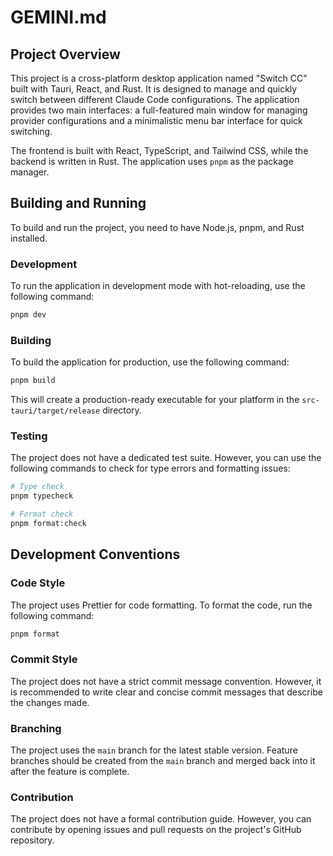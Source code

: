 # GEMINI.md

## Project Overview

This project is a cross-platform desktop application named "Switch CC" built with Tauri, React, and Rust. It is designed to manage and quickly switch between different Claude Code configurations. The application provides two main interfaces: a full-featured main window for managing provider configurations and a minimalistic menu bar interface for quick switching.

The frontend is built with React, TypeScript, and Tailwind CSS, while the backend is written in Rust. The application uses `pnpm` as the package manager.

## Building and Running

To build and run the project, you need to have Node.js, pnpm, and Rust installed.

### Development

To run the application in development mode with hot-reloading, use the following command:

```bash
pnpm dev
```

### Building

To build the application for production, use the following command:

```bash
pnpm build
```

This will create a production-ready executable for your platform in the `src-tauri/target/release` directory.

### Testing

The project does not have a dedicated test suite. However, you can use the following commands to check for type errors and formatting issues:

```bash
# Type check
pnpm typecheck

# Format check
pnpm format:check
```

## Development Conventions

### Code Style

The project uses Prettier for code formatting. To format the code, run the following command:

```bash
pnpm format
```

### Commit Style

The project does not have a strict commit message convention. However, it is recommended to write clear and concise commit messages that describe the changes made.

### Branching

The project uses the `main` branch for the latest stable version. Feature branches should be created from the `main` branch and merged back into it after the feature is complete.

### Contribution

The project does not have a formal contribution guide. However, you can contribute by opening issues and pull requests on the project's GitHub repository.
